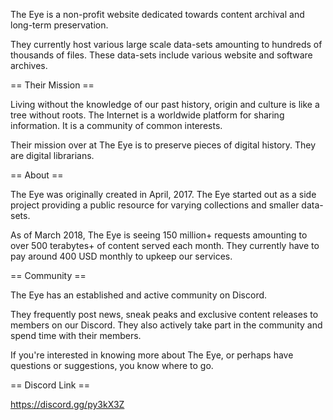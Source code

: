 The Eye is a non-profit website dedicated towards content archival and long-term preservation.

They currently host various large scale data-sets amounting to hundreds of thousands of files. These data-sets include various website and software archives.



== Their Mission ==

Living without the knowledge of our past history, origin and culture is like a tree without roots. The Internet is a worldwide platform for sharing information. It is a community of common interests.

Their mission over at The Eye is to preserve pieces of digital history. They are digital librarians.


== About ==

The Eye was originally created in April, 2017. The Eye started out as a side project providing a public resource for varying collections and smaller data-sets.

As of March 2018, The Eye is seeing 150 million+ requests amounting to over 500 terabytes+ of content served each month. They currently have to pay around 400 USD monthly to upkeep our services.


== Community ==

The Eye has an established and active community on Discord.

They frequently post news, sneak peaks and exclusive content releases to members on our Discord. They also actively take part in the community and spend time with their members.

If you're interested in knowing more about The Eye, or perhaps have questions or suggestions, you know where to go.


== Discord Link ==

https://discord.gg/py3kX3Z
